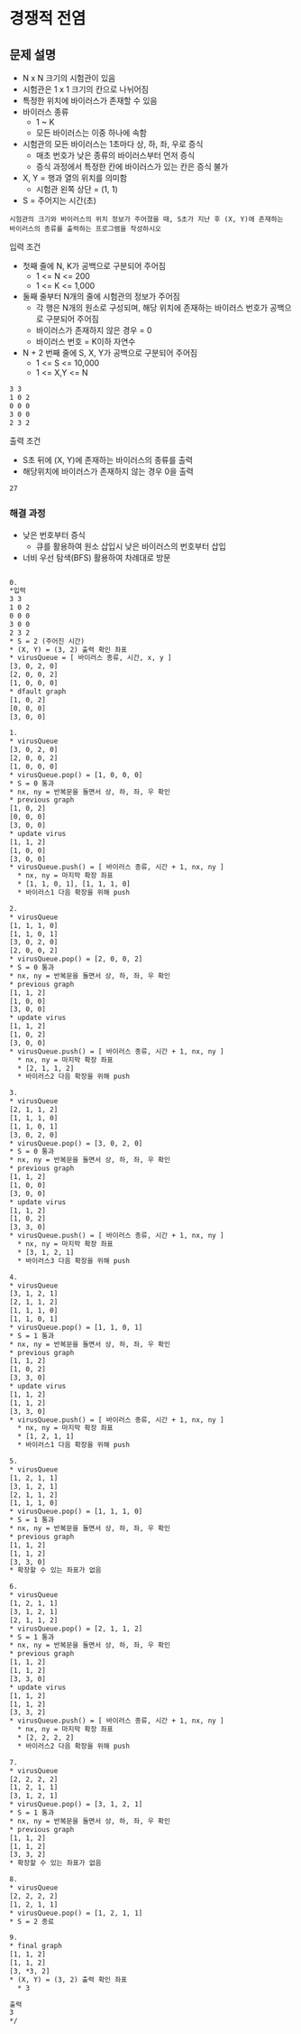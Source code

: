 # 경쟁적 전염

## 문제 설명

* N x N 크기의 시험관이 있음
* 시험관은 1 x 1 크기의 칸으로 나뉘어짐
* 특정한 위치에 바이러스가 존재할 수 있음
* 바이러스 종류
  * 1 ~ K
  * 모든 바이러스는 이중 하나에 속함
* 시험관의 모든 바이러스는 1초마다 상, 하, 좌, 우로 증식
  * 매초 번호가 낮은 종류의 바이러스부터 먼저 증식
  * 증식 과정에서 특정한 칸에 바이러스가 있는 칸은 증식 불가
* X, Y = 행과 열의 위치를 의미함
  * 시험관 왼쪽 상단 = (1, 1)
* S = 주어지는 시간(초)

`시험관의 크기와 바이러스의 위치 정보가 주어졌을 때, S초가 지난 후 (X, Y)에 존재하는 바이러스의 종류를 출력하는 프로그램을 작성하시오`

입력 조건

* 첫째 줄에 N, K가 공백으로 구분되어 주어짐
  * 1 <= N <= 200
  * 1 <= K <= 1,000
* 둘째 줄부터 N개의 줄에 시험관의 정보가 주어짐
  * 각 행은 N개의 원소로 구성되며, 해당  위치에 존재하는 바이러스 번호가 공백으로 구분되어 주어짐
  * 바이러스가 존재하지 않은 경우 = 0
  * 바이러스 번호 = K이하 자연수
* N + 2 번째 줄에 S, X, Y가 공백으로 구분되어 주어짐
  * 1 <= S <= 10,000
  * 1 <= X,Y <= N

```txt
3 3
1 0 2
0 0 0
3 0 0
2 3 2
```

출력 조건

* S초 뒤에 (X, Y)에 존재하는 바이러스의 종류를 출력
* 해당위치에 바이러스가 존재하지 않는 경우 0을 출력

```txt
27
```

### 해결 과정

* 낮은 번호부터 증식
  * 큐를 활용하여 원소 삽입시 낮은 바이러스의 번호부터 삽입
* 너비 우선 탐색(BFS) 활용하여 차례대로 방문

```txt

0.
*입력
3 3
1 0 2
0 0 0
3 0 0
2 3 2
* S = 2 (주어진 시간)
* (X, Y) = (3, 2) 출력 확인 좌표 
* virusQueue = [ 바이러스 종류, 시간, x, y ]
[3, 0, 2, 0]
[2, 0, 0, 2]
[1, 0, 0, 0]
* dfault graph
[1, 0, 2]
[0, 0, 0]
[3, 0, 0]

1.
* virusQueue
[3, 0, 2, 0]
[2, 0, 0, 2]
[1, 0, 0, 0]
* virusQueue.pop() = [1, 0, 0, 0]
* S = 0 통과
* nx, ny = 반복문을 돌면서 상, 하, 좌, 우 확인
* previous graph
[1, 0, 2]
[0, 0, 0]
[3, 0, 0]
* update virus
[1, 1, 2]
[1, 0, 0]
[3, 0, 0]
* virusQueue.push() = [ 바이러스 종류, 시간 + 1, nx, ny ]
  * nx, ny = 마지막 확장 좌표
  * [1, 1, 0, 1], [1, 1, 1, 0]
  * 바이러스1 다음 확장을 위해 push

2.
* virusQueue
[1, 1, 1, 0]
[1, 1, 0, 1]
[3, 0, 2, 0]
[2, 0, 0, 2]
* virusQueue.pop() = [2, 0, 0, 2]
* S = 0 통과
* nx, ny = 반복문을 돌면서 상, 하, 좌, 우 확인
* previous graph
[1, 1, 2]
[1, 0, 0]
[3, 0, 0]
* update virus
[1, 1, 2]
[1, 0, 2]
[3, 0, 0]
* virusQueue.push() = [ 바이러스 종류, 시간 + 1, nx, ny ]
  * nx, ny = 마지막 확장 좌표
  * [2, 1, 1, 2]
  * 바이러스2 다음 확장을 위해 push

3.
* virusQueue
[2, 1, 1, 2]
[1, 1, 1, 0]
[1, 1, 0, 1]
[3, 0, 2, 0]
* virusQueue.pop() = [3, 0, 2, 0]
* S = 0 통과
* nx, ny = 반복문을 돌면서 상, 하, 좌, 우 확인
* previous graph
[1, 1, 2]
[1, 0, 0]
[3, 0, 0]
* update virus
[1, 1, 2]
[1, 0, 2]
[3, 3, 0]
* virusQueue.push() = [ 바이러스 종류, 시간 + 1, nx, ny ]
  * nx, ny = 마지막 확장 좌표
  * [3, 1, 2, 1]
  * 바이러스3 다음 확장을 위해 push

4.
* virusQueue
[3, 1, 2, 1]
[2, 1, 1, 2]
[1, 1, 1, 0]
[1, 1, 0, 1]
* virusQueue.pop() = [1, 1, 0, 1]
* S = 1 통과
* nx, ny = 반복문을 돌면서 상, 하, 좌, 우 확인
* previous graph
[1, 1, 2]
[1, 0, 2]
[3, 3, 0]
* update virus
[1, 1, 2]
[1, 1, 2]
[3, 3, 0]
* virusQueue.push() = [ 바이러스 종류, 시간 + 1, nx, ny ]
  * nx, ny = 마지막 확장 좌표
  * [1, 2, 1, 1]
  * 바이러스1 다음 확장을 위해 push

5.
* virusQueue
[1, 2, 1, 1]
[3, 1, 2, 1]
[2, 1, 1, 2]
[1, 1, 1, 0]
* virusQueue.pop() = [1, 1, 1, 0]
* S = 1 통과
* nx, ny = 반복문을 돌면서 상, 하, 좌, 우 확인
* previous graph
[1, 1, 2]
[1, 1, 2]
[3, 3, 0]
* 확장할 수 있는 좌표가 없음

6.
* virusQueue
[1, 2, 1, 1]
[3, 1, 2, 1]
[2, 1, 1, 2]
* virusQueue.pop() = [2, 1, 1, 2]
* S = 1 통과
* nx, ny = 반복문을 돌면서 상, 하, 좌, 우 확인
* previous graph
[1, 1, 2]
[1, 1, 2]
[3, 3, 0]
* update virus
[1, 1, 2]
[1, 1, 2]
[3, 3, 2]
* virusQueue.push() = [ 바이러스 종류, 시간 + 1, nx, ny ]
  * nx, ny = 마지막 확장 좌표
  * [2, 2, 2, 2]
  * 바이러스2 다음 확장을 위해 push

7.
* virusQueue
[2, 2, 2, 2]
[1, 2, 1, 1]
[3, 1, 2, 1]
* virusQueue.pop() = [3, 1, 2, 1]
* S = 1 통과
* nx, ny = 반복문을 돌면서 상, 하, 좌, 우 확인
* previous graph
[1, 1, 2]
[1, 1, 2]
[3, 3, 2]
* 확장할 수 있는 좌표가 없음

8.
* virusQueue
[2, 2, 2, 2]
[1, 2, 1, 1]
* virusQueue.pop() = [1, 2, 1, 1]
* S = 2 종료

9.
* final graph
[1, 1, 2]
[1, 1, 2]
[3, *3, 2]
* (X, Y) = (3, 2) 출력 확인 좌표 
  * 3

출력
3
*/

```